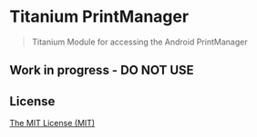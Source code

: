 # Titanium PrintManager
> Titanium Module for accessing the Android PrintManager

## Work in progress - DO NOT USE

## License

[The MIT License (MIT)](LICENSE)
